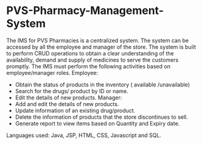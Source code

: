 # PVS-Pharmacy-Management-System
The IMS for PVS Pharmacies is a centralized system. The system can be accessed by all the employee and manager of the store. The system is built to perform CRUD operations to obtain a clear understanding of the availability, demand and supply of medicines to serve the customers promptly. 
The IMS must perform the following activities based on employee/manager roles.
Employee:
* Obtain the status of products in the inventory ( available /unavailable)
* Search for the drugs/ product by ID or name.
* Edit the details of new products.
Manager:
* Add and edit the details of new products.
* Update information of an existing drug/product.
* Delete the information of products that the store discontinues to sell.
* Generate report to view items based on Quantity and Expiry date.

Languages used: Java, JSP, HTML, CSS, Javascript and SQL.
